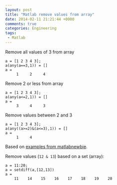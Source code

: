 ```yaml
---
layout: post
title: "Matlab remove values from array"
date: 2014-02-11 21:21:44 +0000
comments: true
categories: Engineering
tags:
 - Matlab
---
```



Remove all values of 3 from array

    a = [1 2 3 4 3];
    a(any(a==3,1)) = []
    a =
         1     2     4

Remove 2 or less from array

    a = [1 2 3 4 3];
    a(any(a<=2,1)) = []
    a =
         3     4     3

Remove values between 2 and 3

    a = [1 2 3 4 3];
    a(any((a>=2)&(a<=3),1)) = []
    a =
         1     4

Based on [examples from matlabnewbie][source].

Remove values (`12 & 13`) based on a set (array):

    a = 11:20;
    a = setdiff(a,[12,13])
    a = 
        11    14    15    16    17    18    19    20
   

[source]:  http://matlabnewbie.blogspot.co.uk/2011/11/remove-any-rows-that-contains-specific.html
